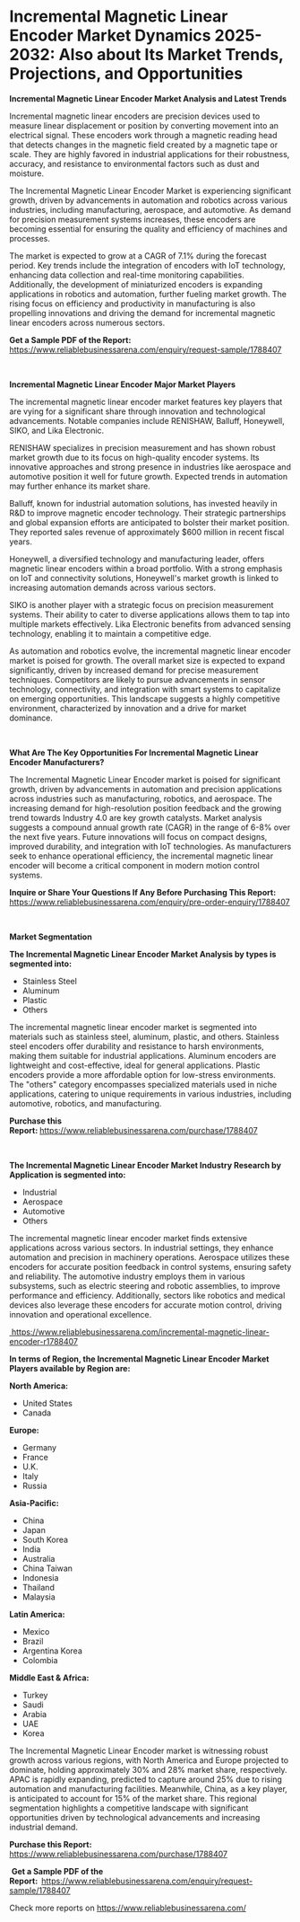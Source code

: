 <p><h1>Incremental Magnetic Linear Encoder Market Dynamics 2025-2032: Also about Its Market Trends, Projections, and Opportunities</h1></p><p><strong>Incremental Magnetic Linear Encoder Market Analysis and Latest Trends</strong></p>
<p><p>Incremental magnetic linear encoders are precision devices used to measure linear displacement or position by converting movement into an electrical signal. These encoders work through a magnetic reading head that detects changes in the magnetic field created by a magnetic tape or scale. They are highly favored in industrial applications for their robustness, accuracy, and resistance to environmental factors such as dust and moisture.</p><p>The Incremental Magnetic Linear Encoder Market is experiencing significant growth, driven by advancements in automation and robotics across various industries, including manufacturing, aerospace, and automotive. As demand for precision measurement systems increases, these encoders are becoming essential for ensuring the quality and efficiency of machines and processes. </p><p>The market is expected to grow at a CAGR of 7.1% during the forecast period. Key trends include the integration of encoders with IoT technology, enhancing data collection and real-time monitoring capabilities. Additionally, the development of miniaturized encoders is expanding applications in robotics and automation, further fueling market growth. The rising focus on efficiency and productivity in manufacturing is also propelling innovations and driving the demand for incremental magnetic linear encoders across numerous sectors.</p></p>
<p><strong>Get a Sample PDF of the Report:&nbsp;</strong> <a href="https://www.reliablebusinessarena.com/enquiry/request-sample/1788407?utm_campaign=2483&utm_medium=2&utm_source=Github&utm_content=ia&utm_term=13022025&utm_id=incremental-magnetic-linear-encoder">https://www.reliablebusinessarena.com/enquiry/request-sample/1788407</a></p>
<p>&nbsp;</p>
<p><strong>Incremental Magnetic Linear Encoder Major Market Players</strong></p>
<p><p>The incremental magnetic linear encoder market features key players that are vying for a significant share through innovation and technological advancements. Notable companies include RENISHAW, Balluff, Honeywell, SIKO, and Lika Electronic. </p><p>RENISHAW specializes in precision measurement and has shown robust market growth due to its focus on high-quality encoder systems. Its innovative approaches and strong presence in industries like aerospace and automotive position it well for future growth. Expected trends in automation may further enhance its market share.</p><p>Balluff, known for industrial automation solutions, has invested heavily in R&D to improve magnetic encoder technology. Their strategic partnerships and global expansion efforts are anticipated to bolster their market position. They reported sales revenue of approximately $600 million in recent fiscal years.</p><p>Honeywell, a diversified technology and manufacturing leader, offers magnetic linear encoders within a broad portfolio. With a strong emphasis on IoT and connectivity solutions, Honeywell's market growth is linked to increasing automation demands across various sectors. </p><p>SIKO is another player with a strategic focus on precision measurement systems. Their ability to cater to diverse applications allows them to tap into multiple markets effectively. Lika Electronic benefits from advanced sensing technology, enabling it to maintain a competitive edge.</p><p>As automation and robotics evolve, the incremental magnetic linear encoder market is poised for growth. The overall market size is expected to expand significantly, driven by increased demand for precise measurement techniques. Competitors are likely to pursue advancements in sensor technology, connectivity, and integration with smart systems to capitalize on emerging opportunities. This landscape suggests a highly competitive environment, characterized by innovation and a drive for market dominance.</p></p>
<p>&nbsp;</p>
<p><strong>What Are The Key Opportunities For Incremental Magnetic Linear Encoder Manufacturers?</strong></p>
<p><p>The Incremental Magnetic Linear Encoder market is poised for significant growth, driven by advancements in automation and precision applications across industries such as manufacturing, robotics, and aerospace. The increasing demand for high-resolution position feedback and the growing trend towards Industry 4.0 are key growth catalysts. Market analysis suggests a compound annual growth rate (CAGR) in the range of 6-8% over the next five years. Future innovations will focus on compact designs, improved durability, and integration with IoT technologies. As manufacturers seek to enhance operational efficiency, the incremental magnetic linear encoder will become a critical component in modern motion control systems.</p></p>
<p><strong>Inquire or Share Your Questions If Any Before Purchasing This Report:</strong> <a href="https://www.reliablebusinessarena.com/enquiry/pre-order-enquiry/1788407?utm_campaign=2483&utm_medium=2&utm_source=Github&utm_content=ia&utm_term=13022025&utm_id=incremental-magnetic-linear-encoder">https://www.reliablebusinessarena.com/enquiry/pre-order-enquiry/1788407</a></p>
<p>&nbsp;</p>
<p><strong>Market Segmentation</strong></p>
<p><strong>The Incremental Magnetic Linear Encoder Market Analysis by types is segmented into:</strong></p>
<p><ul><li>Stainless Steel</li><li>Aluminum</li><li>Plastic</li><li>Others</li></ul></p>
<p><p>The incremental magnetic linear encoder market is segmented into materials such as stainless steel, aluminum, plastic, and others. Stainless steel encoders offer durability and resistance to harsh environments, making them suitable for industrial applications. Aluminum encoders are lightweight and cost-effective, ideal for general applications. Plastic encoders provide a more affordable option for low-stress environments. The "others" category encompasses specialized materials used in niche applications, catering to unique requirements in various industries, including automotive, robotics, and manufacturing.</p></p>
<p><strong>Purchase this Report:&nbsp;</strong><a href="https://www.reliablebusinessarena.com/purchase/1788407?utm_campaign=2483&utm_medium=2&utm_source=Github&utm_content=ia&utm_term=13022025&utm_id=incremental-magnetic-linear-encoder">https://www.reliablebusinessarena.com/purchase/1788407</a></p>
<p>&nbsp;</p>
<p><strong>The Incremental Magnetic Linear Encoder Market Industry Research by Application is segmented into:</strong></p>
<p><ul><li>Industrial</li><li>Aerospace</li><li>Automotive</li><li>Others</li></ul></p>
<p><p>The incremental magnetic linear encoder market finds extensive applications across various sectors. In industrial settings, they enhance automation and precision in machinery operations. Aerospace utilizes these encoders for accurate position feedback in control systems, ensuring safety and reliability. The automotive industry employs them in various subsystems, such as electric steering and robotic assemblies, to improve performance and efficiency. Additionally, sectors like robotics and medical devices also leverage these encoders for accurate motion control, driving innovation and operational excellence.</p></p>
<p><a href="https://www.reliablebusinessarena.com/incremental-magnetic-linear-encoder-r1788407?utm_campaign=2483&utm_medium=2&utm_source=Github&utm_content=ia&utm_term=13022025&utm_id=incremental-magnetic-linear-encoder">&nbsp;https://www.reliablebusinessarena.com/incremental-magnetic-linear-encoder-r1788407</a></p>
<p><strong>In terms of Region, the Incremental Magnetic Linear Encoder Market Players available by Region are:</strong></p>
<p>
    <p> <strong> North America: </strong>
        <ul>
            <li>United States</li>
            <li>Canada</li>
        </ul>
        </p> 
    <p> <strong> Europe: </strong>
        <ul>
            <li>Germany</li>
            <li>France</li>
            <li>U.K.</li>
            <li>Italy</li>
            <li>Russia</li>
        </ul>
        </p> 
    <p> <strong> Asia-Pacific: </strong>
        <ul>
            <li>China</li>
            <li>Japan</li>
            <li>South Korea</li>
            <li>India</li>
            <li>Australia</li>
            <li>China Taiwan</li>
            <li>Indonesia</li>
            <li>Thailand</li>
            <li>Malaysia</li>
        </ul>
        </p> 
    <p> <strong> Latin America: </strong>
        <ul>
            <li>Mexico</li>
            <li>Brazil</li>
            <li>Argentina Korea</li>
            <li>Colombia</li>
        </ul>
        </p> 
    <p> <strong> Middle East & Africa: </strong>
        <ul>
            <li>Turkey</li>
            <li>Saudi</li>
            <li>Arabia</li>
            <li>UAE</li>
            <li>Korea</li>
        </ul>
    </p>
    </p>
<p><p>The Incremental Magnetic Linear Encoder market is witnessing robust growth across various regions, with North America and Europe projected to dominate, holding approximately 30% and 28% market share, respectively. APAC is rapidly expanding, predicted to capture around 25% due to rising automation and manufacturing facilities. Meanwhile, China, as a key player, is anticipated to account for 15% of the market share. This regional segmentation highlights a competitive landscape with significant opportunities driven by technological advancements and increasing industrial demand.</p></p>
<p><strong>Purchase this Report: </strong><a href="https://www.reliablebusinessarena.com/purchase/1788407?utm_campaign=2483&utm_medium=2&utm_source=Github&utm_content=ia&utm_term=13022025&utm_id=incremental-magnetic-linear-encoder">https://www.reliablebusinessarena.com/purchase/1788407</a></p>
<p>&nbsp;<strong>Get a Sample PDF of the Report:&nbsp;&nbsp;</strong><a href="https://www.reliablebusinessarena.com/enquiry/request-sample/1788407?utm_campaign=2483&utm_medium=2&utm_source=Github&utm_content=ia&utm_term=13022025&utm_id=incremental-magnetic-linear-encoder">https://www.reliablebusinessarena.com/enquiry/request-sample/1788407</a></p>
<p><strong></strong></p>
<p>Check more reports on <a href="https://www.reliablebusinessarena.com/?utm_campaign=2483&utm_medium=2&utm_source=Github&utm_content=ia&utm_term=13022025&utm_id=incremental-magnetic-linear-encoder">https://www.reliablebusinessarena.com/</a></p>